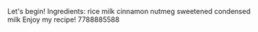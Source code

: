 Let's begin!
Ingredients:
rice
milk
cinnamon
nutmeg
sweetened condensed milk
Enjoy my recipe!
7788885588